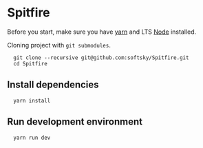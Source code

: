 # Spitfire

Before you start, make sure you have [yarn](https://yarnpkg.com/en) and LTS [Node](https://nodejs.org) installed.

Cloning project with `git submodules`.

```
  git clone --recursive git@github.com:softsky/Spitfire.git
  cd Spitfire
```


## Install dependencies

```
  yarn install
```

## Run development environment

```
  yarn run dev
```
